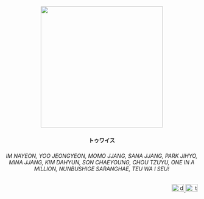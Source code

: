 <div align="center">
  <img height="320" src="https://64.media.tumblr.com/1c83c566bad06a8a7621f29d2eef594a/f09f79f170283e30-2d/s640x960/977a1b0ee774d549f5a77b298b706751c62e98e6.gifv"  />
</div>

###

<h4 align="center">トゥワイス</h4>

###

<h6 align="center">IM NAYEON, YOO JEONGYEON, MOMO JJANG, SANA JJANG, PARK JIHYO, MINA JJANG, KIM DAHYUN, SON CHAEYOUNG, CHOU TZUYU, ONE IN A MILLION, NUNBUSHIGE SARANGHAE, TEU WA I SEU!</h6>

###

<div align="right">
  <a href="https://dribbble.com/drdsls" target="_blank">
    <img src="https://raw.githubusercontent.com/maurodesouza/profile-readme-generator/master/src/assets/icons/social/dribbble/default.svg" width="32" height="20" alt="dribbble logo"  />
  </a>
  <a href="https://t.me/ebuald" target="_blank">
    <img src="https://raw.githubusercontent.com/maurodesouza/profile-readme-generator/master/src/assets/icons/social/telegram/default.svg" width="32" height="20" alt="telegram logo"  />
  </a>
</div>

###
